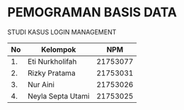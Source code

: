 # PEMOGRAMAN BASIS DATA
STUDI KASUS LOGIN MANAGEMENT
 
| No            | Kelompok                  | NPM           | 
| ------------- | ------------------------- | ------------- |
| 1.            | Eti Nurkholifah           | 21753077      |
| 2.            | Rizky Pratama             | 21753031      |
| 3.            | Nur Aini                  | 21753026      |
| 4.            | Neyla Septa Utami         | 21753025      |

